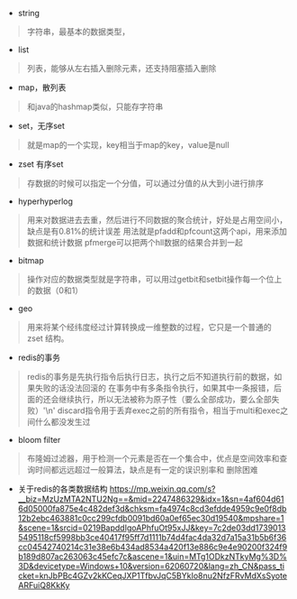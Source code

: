 - string
>字符串，最基本的数据类型，

- list
> 列表，能够从左右插入删除元素，还支持阻塞插入删除

- map，散列表 
>和java的hashmap类似，只能存字符串
 

- set，无序set
>就是map的一个实现，key相当于map的key，value是null


- zset 有序set
>存数据的时候可以指定一个分值，可以通过分值的从大到小进行排序


- hyperhyperlog
>用来对数据进去去重，然后进行不同数据的聚合统计，好处是占用空间小，缺点是有0.81%的统计误差
用法就是pfadd和pfcount这两个api，用来添加数据和统计数据
pfmerge可以把两个hll数据的结果合并到一起


- bitmap
>操作对应的数据类型就是字符串，可以用过getbit和setbit操作每一个位上的数据（0和1）

- geo
>用来将某个经纬度经过计算转换成一维整数的过程，它只是一个普通的 zset 结构。

- redis的事务
>redis的事务是先执行指令后执行日志，执行之后不知道执行前的数据，如果失败的话没法回滚的
在事务中有多条指令执行，如果其中一条报错，后面的还会继续执行，所以无法被称为原子性（要么全部成功，要么全部失败）'\n'
 discard指令用于丢弃exec之前的所有指令，相当于multi和exec之间什么都没发生过

- bloom filter
>布隆姆过滤器，用于检测一个元素是否在一个集合中，优点是空间效率和查询时间都远远超过一般算法，缺点是有一定的误识别率和
删除困难


- 关于redis的各类数据结构
https://mp.weixin.qq.com/s?__biz=MzUzMTA2NTU2Ng==&mid=2247486329&idx=1&sn=4af604d616d05000fa875e4c482def3d&chksm=fa4974c8cd3efdde4959c9e0f8db12b2ebc463881c0cc299cfdb0091bd60a0ef65ec30d19540&mpshare=1&scene=1&srcid=0219BapddIgoAPhfuOt95xJJ&key=7c2de03dd17390135495118cf5998bb3ce40417f95ff7d1111b74d4fac4da32d7a15a31b5b6f36cc04542740214c31e38e6b434ad8534a420f13e886c9e4e90200f324f9b189d807ac263063c45efc7c&ascene=1&uin=MTg1ODkzNTkyMg%3D%3D&devicetype=Windows+10&version=62060720&lang=zh_CN&pass_ticket=knJbPBc4GZv2kKCeqJXP1TfbvJqC5BYkIo8nu2NfzFRvMdXsSyoteARFuiQ8KkKy